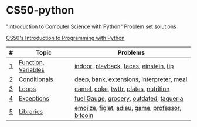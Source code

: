 # CS50-python

"Introduction to Computer Science with Python" Problem set solutions

[CS50's Introduction to Programming with Python](https://cs50.harvard.edu/python/2022/)

| #                                                  | Topic                         | Problems                                                                                                                                                                                                               |
| -------------------------------------------------- | ----------------------------- | ---------------------------------------------------------------------------------------------------------------------------------------------------------------------------------------------------------------------- |
| [1](https://cs50.harvard.edu/python/2022/weeks/0/) | [Function, Variables](week_0) | [indoor](week_0/indoor/indoor.py), [playback](week_0/playback/playback.py), [faces](week_0/faces/faces.py), [einstein](week_0/einstein/einstein.py), [tip](week_0/tip/tip.py)                                          |
| [2](https://cs50.harvard.edu/python/2022/weeks/1/) | [Conditionals](week_1)        | [deep](week_1/deep/deep.py), [bank](week_1/bank/bank.py), [extensions](week_1/extensions/extensions.py), [interpreter](week_1/interpreter/interpreter.py), [meal](week_1/meal/meal.py)                                 |
| [3](https://cs50.harvard.edu/python/2022/weeks/2/) | [Loops](week_2)               | [camel](week_2/camel/camel.py), [coke](week_2/coke/coke.py), [twttr](week_2/twttr/twttr.py), [plates](week_2/plates/plates.py), [nutrition](week_2/nutrition/nutrition.py)                                             |
| [4](https://cs50.harvard.edu/python/2022/weeks/3/) | [Exceptions](week_3)          | [fuel Gauge](week_3/fuel/fuel.py), [grocery](week_3/grocery/grocery.py), [outdated](week_3/outdated/outdated.py), [taqueria](week_3/taqueria/taqueria.py)                                                              |
| [5](https://cs50.harvard.edu/python/2022/weeks/4/) | [Libraries](week_4)           | [emojize](week_4/emojize/emojize.py), [figlet](week_4/figlet/figlet.py), [adieu](week_4/adieu/adieu.py), [game](week_4/game/game.py), [professor](week_4/professor/professor.py), [bitcoin](week_4/bitcoin/bitcoin.py) |
